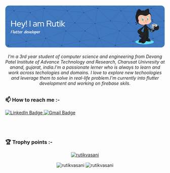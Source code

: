  <div id = "header"><p><img align="center" src="https://github.com/RutikVasani/RutikVasani/blob/main/github-header.png" alt="rutikvasani" /></p></div>


<h6 align="center">I'm a 3rd year student of computer science and engineering from Devang Patel Institute of Advance Technology and Research, Charusat Univresity at anand, gujarat, india.I'm a passionate lerner who is always to learn and work across techologies and domains. I love to explore new techoologies and leverage them to solve in real-life problem.I'm currently into flutter development and working on firebase skils.</h6>


<h3>📫 How to reach me :-</h3>
 <div id="badges" align="left">
  <a href="https://www.linkedin.com/in/rutikvasani/">
    <img src="https://img.shields.io/badge/LinkedIn-blue?style=for-the-badge&logo=linkedin&logoColor=white" alt="LinkedIn Badge"/>
  </a>
  <a href= "mailto: rutikvasani370@gmail.com">
    <img src="https://img.shields.io/badge/Gmail-red?style=for-the-badge&logo=gmail&logoColor=white" alt="Gmail Badge"/>
  </a>
</div>
</br>
</br>
</br>
<h3>🏆 Trophy points :-</h3>
<p align="center"> <a href="https://github.com/ryo-ma/github-profile-trophy"><img src="https://github-profile-trophy.vercel.app/?username=rutikvasani" alt="rutikvasani" /></a> </p>
<div id="Stats" align="center">
  <img align="center" src="https://github-readme-stats.vercel.app/api?username=rutikvasani&show_icons=true&locale=en" alt="rutikvasani", width = "460", height = "300" />
  <img align="center" src="https://github-readme-streak-stats.herokuapp.com/?user=rutikvasani&" alt="rutikvasani",, width = "460", height = "300" />
</div>
